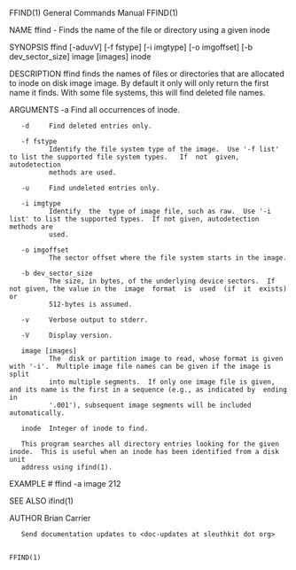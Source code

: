 FFIND(1)                                                      General Commands Manual                                                     FFIND(1)

NAME
       ffind - Finds the name of the file or directory using a given inode

SYNOPSIS
       ffind [-aduvV] [-f fstype] [-i imgtype] [-o imgoffset] [-b dev_sector_size] image [images] inode

DESCRIPTION
       ffind  finds  the  names  of files or directories that are allocated to inode on disk image image.  By default it only will only return the
       first name it finds.  With some file systems, this will find deleted file names.

ARGUMENTS
       -a     Find all occurrences of inode.

       -d     Find deleted entries only.

       -f fstype
              Identify the file system type of the image.  Use '-f list' to list the supported file system types.   If  not  given,  autodetection
              methods are used.

       -u     Find undeleted entries only.

       -i imgtype
              Identify  the  type of image file, such as raw.  Use '-i list' to list the supported types.  If not given, autodetection methods are
              used.

       -o imgoffset
              The sector offset where the file system starts in the image.

       -b dev_sector_size
              The size, in bytes, of the underlying device sectors.  If not given, the value in the  image  format  is  used  (if  it  exists)  or
              512-bytes is assumed.

       -v     Verbose output to stderr.

       -V     Display version.

       image [images]
              The  disk or partition image to read, whose format is given with '-i'.  Multiple image file names can be given if the image is split
              into multiple segments.  If only one image file is given, and its name is the first in a sequence (e.g., as indicated by  ending  in
              '.001'), subsequent image segments will be included automatically.

       inode  Integer of inode to find.

       This program searches all directory entries looking for the given inode.  This is useful when an inode has been identified from a disk unit
       address using ifind(1).

EXAMPLE
       # ffind -a image 212

SEE ALSO
       ifind(1)

AUTHOR
       Brian Carrier <carrier at sleuthkit dot org>

       Send documentation updates to <doc-updates at sleuthkit dot org>

                                                                                                                                          FFIND(1)
